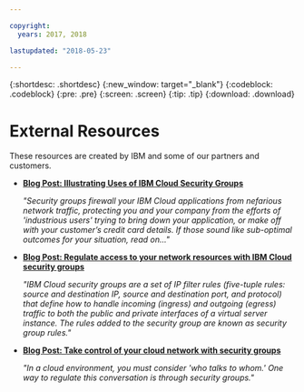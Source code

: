 ```yaml
---

copyright:
  years: 2017, 2018

lastupdated: "2018-05-23"

---
```


{:shortdesc: .shortdesc}
{:new_window: target="_blank"}
{:codeblock: .codeblock}
{:pre: .pre}
{:screen: .screen}
{:tip: .tip}
{:download: .download}

# External Resources

These resources are created by IBM and some of our partners and customers.

* [**Blog Post: Illustrating Uses of IBM Cloud Security Groups**](https://admin.blogs.prd.ibm.event.ibm.com/blogs/bluemix/2018/05/illustrating-uses-ibm-cloud-security-groups/)

    *"Security groups firewall your IBM Cloud applications from nefarious network traffic, protecting you and your company from the efforts of 'industrious users' trying to bring down your application, or make off with your customer’s credit card details. If those sound like sub-optimal outcomes for your situation, read on…"*
    
* [**Blog Post: Regulate access to your network resources with IBM Cloud security groups**](https://admin.blogs.prd.ibm.event.ibm.com/blogs/bluemix/2017/09/network-security-groups/)

    *"IBM Cloud security groups are a set of IP filter rules (five-tuple rules: source and destination IP, source and destination port, and protocol) that define how to handle incoming (ingress) and outgoing (egress) traffic to both the public and private interfaces of a virtual server instance. The rules added to the security group are known as security group rules."*

* [**Blog Post: Take control of your cloud network with security groups**](https://www.ibm.com/blogs/bluemix/2017/11/security-groups/)

    *"In a cloud environment, you must consider 'who talks to whom.' One way to regulate this conversation is through security groups."*